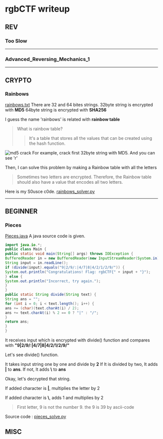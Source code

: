 

# rgbCTF writeup

## REV
### Too Slow
***
### Advanced_Reversing_Mechanics_1
***
## CRYPTO
### Rainbows
[rainbows.txt](https://github.com/snwox/Writeup/blob/master/CTF/2020/rgbCTF/crypto/rainbows.txt)
There are 32 and 64 bites strings.
32byte string is encrypted with **MD5**
64byte string is encrypted with **SHA256**

I guess the name 'rainbows' is related with **rainbow table**
>What is rainbow table?
>>It's a table that stores all the values that can be created using the hash function.

![md5 crack](https://github.com/snwox/Writeup/blob/master/CTF/2020/rgbCTF/crypto/rainbow%20crack.PNG)
For example, crack first 32byte string with MD5. And you can see 'r'

Then, I can solve this problem by making a Rainbow table with all the letters
>Sometimes two letters are encrypted.
>Therefore, the Rainbow table should also have a value that encodes all two letters.

Here is my S0usce c0de.
[rainbows_solver.py]([https://github.com/snwox/Writeup/blob/master/CTF/2020/rgbCTF/crypto/rainbows_solver.py](https://github.com/snwox/Writeup/blob/master/CTF/2020/rgbCTF/crypto/rainbows_solver.py))
***
## BEGINNER
### Pieces
[Pieces.java]([https://github.com/snwox/Writeup/blob/master/CTF/2020/rgbCTF/beginner/Pieces.java](https://github.com/snwox/Writeup/blob/master/CTF/2020/rgbCTF/beginner/Pieces.java))
A java source code is given.

```java
import java.io.*;
public class Main {
public static void main(String[] args) throws IOException {
BufferedReader in = new BufferedReader(new InputStreamReader(System.in));
String input = in.readLine();
if (divide(input).equals("9|2/9/:|4/7|8|4/2/1/2/9/")) {
System.out.println("Congratulations! Flag: rgbCTF{" + input + "}");
} else {
System.out.println("Incorrect, try again.");
}
}
public static String divide(String text) {
String ans = "";
for (int i = 0; i < text.length(); i++) {
ans += (char)(text.charAt(i) / 2);
ans += text.charAt(i) % 2 == 0 ? "|" : "/";
}
return ans;
}
}
```
It receives input which is encrypted with divide() function and 
compares with **"9|2/9/:|4/7|8|4/2/1/2/9/"**

Let's see divide() function.

It takes input string one by one and divide by **2**
If It is divided by two, It adds **|** to **ans**.
If not, It adds **\\** to **ans**

Okay, let's decrypted that string.

If added character is **|**,  multiplies the letter by 2 

If added character is **\\**, adds 1 and multiplies by 2

>First letter, 9 is not the number 9. the 9 is 39 by ascii-code

Source code : [pieces_solve.py]([https://github.com/snwox/Writeup/blob/master/CTF/2020/rgbCTF/beginner/pieces_solve.py](https://github.com/snwox/Writeup/blob/master/CTF/2020/rgbCTF/beginner/pieces_solve.py))


## MISC
